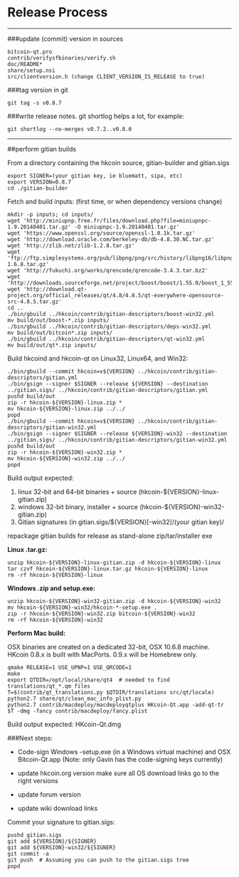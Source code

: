 Release Process
====================

* * *

###update (commit) version in sources


	bitcoin-qt.pro
	contrib/verifysfbinaries/verify.sh
	doc/README*
	share/setup.nsi
	src/clientversion.h (change CLIENT_VERSION_IS_RELEASE to true)

###tag version in git

	git tag -s v0.8.7

###write release notes. git shortlog helps a lot, for example:

	git shortlog --no-merges v0.7.2..v0.8.0

* * *

##perform gitian builds

 From a directory containing the hkcoin source, gitian-builder and gitian.sigs
  
	export SIGNER=(your gitian key, ie bluematt, sipa, etc)
	export VERSION=0.8.7
	cd ./gitian-builder

 Fetch and build inputs: (first time, or when dependency versions change)

	mkdir -p inputs; cd inputs/
	wget 'http://miniupnp.free.fr/files/download.php?file=miniupnpc-1.9.20140401.tar.gz' -O miniupnpc-1.9.20140401.tar.gz'
	wget 'https://www.openssl.org/source/openssl-1.0.1k.tar.gz'
	wget 'http://download.oracle.com/berkeley-db/db-4.8.30.NC.tar.gz'
	wget 'http://zlib.net/zlib-1.2.8.tar.gz'
	wget 'ftp://ftp.simplesystems.org/pub/libpng/png/src/history/libpng16/libpng-1.6.8.tar.gz'
	wget 'http://fukuchi.org/works/qrencode/qrencode-3.4.3.tar.bz2'
	wget 'http://downloads.sourceforge.net/project/boost/boost/1.55.0/boost_1_55_0.tar.bz2'
	wget 'http://download.qt-project.org/official_releases/qt/4.8/4.8.5/qt-everywhere-opensource-src-4.8.5.tar.gz'
	cd ..
	./bin/gbuild ../hkcoin/contrib/gitian-descriptors/boost-win32.yml
	mv build/out/boost-*.zip inputs/
	./bin/gbuild ../hkcoin/contrib/gitian-descriptors/deps-win32.yml
	mv build/out/bitcoin*.zip inputs/
	./bin/gbuild ../hkcoin/contrib/gitian-descriptors/qt-win32.yml
	mv build/out/qt*.zip inputs/

 Build hkcoind and hkcoin-qt on Linux32, Linux64, and Win32:
  
	./bin/gbuild --commit hkcoin=v${VERSION} ../hkcoin/contrib/gitian-descriptors/gitian.yml
	./bin/gsign --signer $SIGNER --release ${VERSION} --destination ../gitian.sigs/ ../hkcoin/contrib/gitian-descriptors/gitian.yml
	pushd build/out
	zip -r hkcoin-${VERSION}-linux.zip *
	mv hkcoin-${VERSION}-linux.zip ../../
	popd
	./bin/gbuild --commit hkcoin=v${VERSION} ../hkcoin/contrib/gitian-descriptors/gitian-win32.yml
	./bin/gsign --signer $SIGNER --release ${VERSION}-win32 --destination ../gitian.sigs/ ../hkcoin/contrib/gitian-descriptors/gitian-win32.yml
	pushd build/out
	zip -r hkcoin-${VERSION}-win32.zip *
	mv hkcoin-${VERSION}-win32.zip ../../
	popd

  Build output expected:

  1. linux 32-bit and 64-bit binaries + source (hkcoin-${VERSION}-linux-gitian.zip)
  2. windows 32-bit binary, installer + source (hkcoin-${VERSION}-win32-gitian.zip)
  3. Gitian signatures (in gitian.sigs/${VERSION}[-win32]/(your gitian key)/

repackage gitian builds for release as stand-alone zip/tar/installer exe

**Linux .tar.gz:**

	unzip hkcoin-${VERSION}-linux-gitian.zip -d hkcoin-${VERSION}-linux
	tar czvf hkcoin-${VERSION}-linux.tar.gz hkcoin-${VERSION}-linux
	rm -rf hkcoin-${VERSION}-linux

**Windows .zip and setup.exe:**

	unzip hkcoin-${VERSION}-win32-gitian.zip -d hkcoin-${VERSION}-win32
	mv hkcoin-${VERSION}-win32/hkcoin-*-setup.exe .
	zip -r hkcoin-${VERSION}-win32.zip bitcoin-${VERSION}-win32
	rm -rf hkcoin-${VERSION}-win32

**Perform Mac build:**

  OSX binaries are created on a dedicated 32-bit, OSX 10.6.8 machine.
  HKcoin 0.8.x is built with MacPorts.  0.9.x will be Homebrew only.

	qmake RELEASE=1 USE_UPNP=1 USE_QRCODE=1
	make
	export QTDIR=/opt/local/share/qt4  # needed to find translations/qt_*.qm files
	T=$(contrib/qt_translations.py $QTDIR/translations src/qt/locale)
	python2.7 share/qt/clean_mac_info_plist.py
	python2.7 contrib/macdeploy/macdeployqtplus HKcoin-Qt.app -add-qt-tr $T -dmg -fancy contrib/macdeploy/fancy.plist

 Build output expected: HKcoin-Qt.dmg

###Next steps:

* Code-sign Windows -setup.exe (in a Windows virtual machine) and
  OSX Bitcoin-Qt.app (Note: only Gavin has the code-signing keys currently)

* update hkcoin.org version
  make sure all OS download links go to the right versions

* update forum version

* update wiki download links

Commit your signature to gitian.sigs:

	pushd gitian.sigs
	git add ${VERSION}/${SIGNER}
	git add ${VERSION}-win32/${SIGNER}
	git commit -a
	git push  # Assuming you can push to the gitian.sigs tree
	popd

